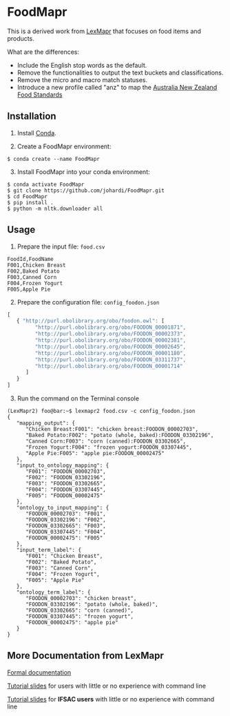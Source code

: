 # FoodMapr

This is a derived work from [LexMapr](https://genepio.org/lexmapr/) that focuses on food items and products.

What are the differences:
 * Include the English stop words as the default.
 * Remove the functionalities to output the text buckets and classifications.
 * Remove the micro and macro match statuses.
 * Introduce a new profile called "anz" to map the [Australia New Zealand Food Standards](https://www.foodstandards.gov.au/code/Pages/default.aspx)

## Installation

1. Install [Conda](https://docs.conda.io/en/latest/miniconda.html).

2. Create a FoodMapr environment:

```
$ conda create --name FoodMapr
```

3. Install FoodMapr into your conda environment:
```
$ conda activate FoodMapr
$ git clone https://github.com/johardi/FoodMapr.git
$ cd FoodMapr
$ pip install .
$ python -m nltk.downloader all
```

## Usage

1. Prepare the input file: `food.csv`
```
FoodId,FoodName
F001,Chicken Breast
F002,Baked Potato
F003,Canned Corn
F004,Frozen Yogurt
F005,Apple Pie
```

2. Prepare the configuration file: `config_foodon.json`
```javascript
[
   { "http://purl.obolibrary.org/obo/foodon.owl": [
         "http://purl.obolibrary.org/obo/FOODON_00001871",
         "http://purl.obolibrary.org/obo/FOODON_00002373",
         "http://purl.obolibrary.org/obo/FOODON_00002381",
         "http://purl.obolibrary.org/obo/FOODON_00002645",
         "http://purl.obolibrary.org/obo/FOODON_00001180",
         "http://purl.obolibrary.org/obo/FOODON_03311737",
         "http://purl.obolibrary.org/obo/FOODON_00001714"
      ]
   }
]
```

3. Run the command on the Terminal console

```console
(LexMapr2) foo@bar:~$ lexmapr2 food.csv -c config_foodon.json
{
   "mapping_output": {
      "Chicken Breast:F001": "chicken breast:FOODON_00002703",
      "Baked Potato:F002": "potato (whole, baked):FOODON_03302196",
      "Canned Corn:F003": "corn (canned):FOODON_03302665",
      "Frozen Yogurt:F004": "frozen yogurt:FOODON_03307445",
      "Apple Pie:F005": "apple pie:FOODON_00002475"
   },
   "input_to_ontology_mapping": {
      "F001": "FOODON_00002703",
      "F002": "FOODON_03302196",
      "F003": "FOODON_03302665",
      "F004": "FOODON_03307445",
      "F005": "FOODON_00002475"
   },
   "ontology_to_input_mapping": {
      "FOODON_00002703": "F001",
      "FOODON_03302196": "F002",
      "FOODON_03302665": "F003",
      "FOODON_03307445": "F004",
      "FOODON_00002475": "F005"
   },
   "input_term_label": {
      "F001": "Chicken Breast",
      "F002": "Baked Potato",
      "F003": "Canned Corn",
      "F004": "Frozen Yogurt",
      "F005": "Apple Pie"
   },
   "ontology_term_label": {
      "FOODON_00002703": "chicken breast",
      "FOODON_03302196": "potato (whole, baked)",
      "FOODON_03302665": "corn (canned)",
      "FOODON_03307445": "frozen yogurt",
      "FOODON_00002475": "apple pie"
   }
}
```

## More Documentation from LexMapr

[Formal documentation](https://genepio.org/lexmapr-documentation/)

[Tutorial slides](./docs/tutorial_slides.pdf) for users with little or no experience with command line

[Tutorial slides](./docs/ifsac_tutorial_slides.pdf) for **IFSAC users** with little or no experience with command line
